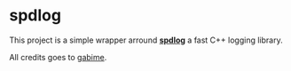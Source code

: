 spdlog
==========

This project is a simple wrapper arround **[spdlog](https://github.com/gabime/spdlog)** a fast C++ logging library.

All credits goes to [gabime](https://github.com/gabime).